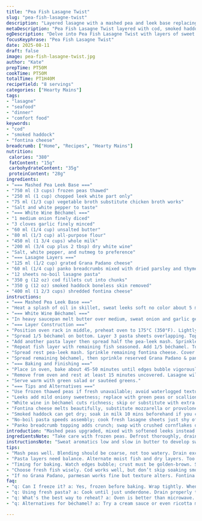 ```yaml
---
title: "Pea Fish Lasagne Twist"
slug: "pea-fish-lasagne-twist"
description: "Layered lasagne with a mashed pea and leek base replacing some peas, creamy béchamel enriched with white wine, and tender chunks of cod and smoked haddock. Parmesan swapped for Grana Padano. Mozzarella replaced by fontina for melt and depth. Topped with panko and herb mix. Cooked until bubbling with golden crust. Rest 15 minutes before slicing. Comes together in about 1 hour 40 minutes. Serves 8. Classic but with a sea-kissed twist and fresh green hints."
metaDescription: "Pea Fish Lasagne Twist layered with cod, smoked haddock, creamy béchamel, topped with panko and herbs. A unique take on classic flavors."
ogDescription: "Delve into Pea Fish Lasagne Twist with layers of sweet peas, tender fish, and rich béchamel. An elevated dining experience awaits."
focusKeyphrase: "Pea Fish Lasagne Twist"
date: 2025-08-11
draft: false
image: pea-fish-lasagne-twist.jpg
author: "Kate"
prepTime: PT50M
cookTime: PT50M
totalTime: PT1H40M
recipeYield: "8 servings"
categories: ["Hearty Mains"]
tags:
- "lasagne"
- "seafood"
- "dinner"
- "comfort food"
keywords:
- "cod"
- "smoked haddock"
- "fontina cheese"
breadcrumb: ["Home", "Recipes", "Hearty Mains"]
nutrition: 
 calories: "380"
 fatContent: "15g"
 carbohydrateContent: "35g"
 proteinContent: "28g"
ingredients:
- "=== Mashed Pea Leek Base ==="
- "750 ml (3 cups) frozen peas thawed"
- "250 ml (1 cup) chopped leek white part only"
- "75 ml (1/3 cup) vegetable broth substitute chicken broth works"
- "Salt and white pepper to taste"
- "=== White Wine Béchamel ==="
- "1 medium onion finely diced"
- "3 cloves garlic finely minced"
- "60 ml (1/4 cup) unsalted butter"
- "80 ml (1/3 cup) all-purpose flour"
- "450 ml (1 3/4 cups) whole milk"
- "200 ml (3/4 cup plus 2 tbsp) dry white wine"
- "Salt, white pepper, and nutmeg to preference"
- "=== Lasagne Layers ==="
- "125 ml (1/2 cup) grated Grana Padano cheese"
- "60 ml (1/4 cup) panko breadcrumbs mixed with dried parsley and thyme"
- "12 sheets no-boil lasagne pasta"
- "350 g (12 oz) cod fillets cut into chunks"
- "350 g (12 oz) smoked haddock boneless skin removed"
- "400 ml (1 2/3 cups) shredded fontina cheese"
instructions:
- "=== Mashed Pea Leek Base ==="
- "Heat a splash of oil in skillet, sweat leeks soft no color about 5 minutes. Blend peas and cooked leeks with broth until coarse to smooth consistency. Adjust with broth to loosen if needed. Season with salt and white pepper sparingly. Should be bright green, slightly textured but spreadable."
- "=== White Wine Béchamel ==="
- "In heavy saucepan melt butter over medium, sweat onion and garlic gently without browning until translucent, 5-7 minutes. Stir in flour; cook 1-2 minutes stirring constantly to cook raw taste out. Slowly pour in milk and white wine simultaneously whisking to avoid lumps. Bring to simmer, thickens noticeably, bubbles around edges. Lower heat, cook 2 minutes stirring. Season with salt, white pepper and fresh grated nutmeg. Set aside warm. Sauce should coat back of spoon, silky but thick enough to layer."
- "=== Layer Construction ==="
- "Position oven rack in middle, preheat oven to 175°C (350°F). Lightly oil 33x23 cm casserole. Mix Grana Padano and panko herb crumbs; set half aside for topping."
- "Spread 1/5 béchamel on bottom. Layer 3 pasta sheets overlapping. Top with half the cod and smoked haddock arrange evenly and sprinkle with salt and pepper. Spread 1/5 béchamel over fish."
- "Add another pasta layer then spread half the pea-leek mash. Sprinkle 1/3 fontina. Cover with 3 pasta sheets."
- "Repeat fish layer with remaining fish seasoned. Add 1/5 béchamel. Top with pasta layer."
- "Spread rest pea-leek mash. Sprinkle remaining fontina cheese. Cover with final pasta layer."
- "Spread remaining béchamel, then sprinkle reserved Grana Padano & panko mix evenly over surface."
- "=== Baking and Finishing ==="
- "Place in oven, bake about 45-50 minutes until edges bubble vigorously and crust is golden-brown with some darker spots crisped but not burnt. Sound: crackling bubbles around sides. If crust not crisp enough, broil on high last 2-3 minutes watching carefully to prevent burning."
- "Remove from oven and rest at least 15 minutes uncovered. Lasagne will firm up, settle layers, easier to slice neat portions."
- "Serve warm with green salad or sautéed greens."
- "=== Tips and Alternatives ==="
- "Use frozen thawed peas if fresh unavailable; avoid waterlogged texture by draining completely before blending."
- "Leeks add mild oniony sweetness; replace with green peas or scallions if needed but adjust seasoning."
- "White wine in béchamel cuts richness; skip or substitute with extra broth but omit some salt."
- "Fontina cheese melts beautifully, substitute mozzarella or provolone but it changes flavor profile."
- "Smoked haddock can get dry; soak in milk 10 mins beforehand if you can; pat dry before layering."
- "No-boil pasta speeds assembly; cook fresh lasagne sheets just shy of al dente, drain with care to avoid stickiness."
- "Panko breadcrumb topping adds crunch; swap with crushed cornflakes or ground nuts if nut allergy is not an issue."
introduction: "Mashed peas upgraded, mixed with softened leeks instead of straight peas. Adds sweetness and texture you don’t get from pure pea mash. White wine in béchamel not optional here; introduces acidity, cuts heaviness from butter and creaminess. Fish combo of cod and smoked haddock for texture contrast - flaky mild meets smoky firm. Don’t just toss frozen fish in as is; take time to prep, soak smoked fish in milk or broth briefly, it makes difference in mouthfeel. Layers built like a symphony; taste builds in steps. Timing? Don’t obsess, trust bubbles, smells, colors in crust, bubbling edges, rest time. Lasagne served too hot falls apart. Cooler = better structure, better eating. Keep those crumbs crisp for texture contrast. Also, swapping parm for Grana Padano and mozzarella for fontina shifts it from classic to nuanced, more mellow cheesy profile."
ingredientsNote: "Take care with frozen peas. Defrost thoroughly, drain excess water or puree will be watery, kills texture. Leeks need to be clean and tender inside, no bitter dark green bits. Using white wine in béchamel adds complexity, but if not available use extra chicken or vegetable stock, reduce liquids accordingly so sauce isn’t runny. Freshly grated cheese always best – pre-grated may have anti-caking agents that stop melting properly. Don't rush the flour cooking step in béchamel; raw taste will be obvious otherwise. For fish, balance flavors; cod too mild alone. Smoked haddock adds punch but handle gently to avoid rubbery bites. Panko crumbs with herbs is a shortcut to golden crunchy topping, skip if you prefer classic plain, bake longer for thicker crust. No-boil pasta saves soaking time but layer carefully to avoid doughy spots."
instructionsNote: "Sweat aromatics low and slow in butter to develop sweetness, no browning. When adding flour, stir constantly to avoid lumps, cook 1-2 minutes for raw taste gone but no color is key. When adding liquids, pour slowly while whisking; thick béchamel formed takes patience, rushing causes lumps and thin sauce. Layering is about balance; wet ingredients alternate with drier pasta and fish. Season in layers but sparingly; too much salt accumulates with cheeses and broth. Cover base with sauce so pasta doesn’t dry out or stick. Baking until bubbling edges, crust golden is visual cue. Broil last few minutes if necessary but watch like a hawk to avoid burnt corners. Resting is an essential step; stops juices running, layers firm up for cleaner slicing. Adjust seasonings at end with freshly cracked pepper and herbs if desired."
tips:
- "Mash peas well. Blending should be coarse, not too watery. Drain excess moisture; runny mash is a disaster. Adjust broth for right consistency. Bright green is what you want."
- "Pasta layers need balance. Alternate moist fish and dry layers. Too much wet makes it soggy. Keep pasta from sticking, especially towards the end. Tight stacking isn't ideal."
- "Timing for baking. Watch edges bubble; crust must be golden-brown. Sound of crackling means progress. Last few minutes broiling can save a soggy top but stay vigilant."
- "Choose fresh fish wisely. Cod works well, but don’t skip soaking smoked haddock in milk. It plumps up nicely, changing the texture. Handle gently; don’t break fish."
- "If no Grana Padano, parmesan works fine but texture alters. Fontina provides melt; mozzarella can substitute but flavors shift dramatically. Be mindful of cheese melting quality."
faq:
- "q: Can I freeze it? a: Yes, frozen before baking. Wrap tightly. When reheating, bake from frozen to ensure even heating. May lose texture slightly."
- "q: Using fresh pasta? a: Cook until just underdone. Drain properly to prevent sticking. Fresh layers absorb moisture fast; adjust béchamel amount accordingly."
- "q: What's the best way to reheat? a: Oven is better than microwave. Bake at low temp to keep it intact. Cover to avoid overbrowning edges."
- "q: Alternatives for béchamel? a: Try a cream sauce or even ricotta mixed with milk. Missing white wine? Use extra broth, balance with seasoning."

---
```


